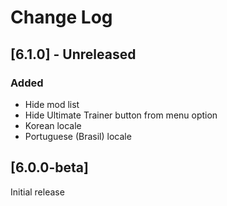 # Change Log

## [6.1.0] - Unreleased

### Added

- Hide mod list
- Hide Ultimate Trainer button from menu option
- Korean locale
- Portuguese (Brasil) locale

## [6.0.0-beta]

Initial release
